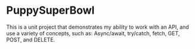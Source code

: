 # PuppySuperBowl
This is a unit project that demonstrates my ability to work with an API, and use a variety of concepts, such as: Async/await, try/catch, fetch, GET, POST, and DELETE. 
